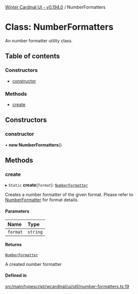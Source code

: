 [Winter Cardinal UI - v0.194.0](../index.md) / NumberFormatters

# Class: NumberFormatters

An number formatter utility class.

## Table of contents

### Constructors

- [constructor](NumberFormatters.md#constructor)

### Methods

- [create](NumberFormatters.md#create)

## Constructors

### constructor

• **new NumberFormatters**()

## Methods

### create

▸ `Static` **create**(`format`): [`NumberFormatter`](../interfaces/NumberFormatter.md)

Creates a number formatter of the given format.
Please refer to [NumberFormatter](../interfaces/NumberFormatter.md) for format details.

#### Parameters

| Name | Type |
| :------ | :------ |
| `format` | `string` |

#### Returns

[`NumberFormatter`](../interfaces/NumberFormatter.md)

A created number formatter

#### Defined in

[src/main/typescript/wcardinal/ui/util/number-formatters.ts:19](https://github.com/winter-cardinal/winter-cardinal-ui/blob/v0.194.0/src/main/typescript/wcardinal/ui/util/number-formatters.ts#L19)
